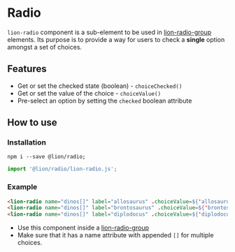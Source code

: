 # Radio

[//]: # (AUTO INSERT HEADER PREPUBLISH)

`lion-radio` component is a sub-element to be used in [lion-radio-group](../radio-group/) elements. Its purpose is to provide a way for users to check a **single** option amongst a set of choices.

## Features
- Get or set the checked state (boolean) - `choiceChecked()`
- Get or set the value of the choice - `choiceValue()`
- Pre-select an option by setting the `checked` boolean attribute

## How to use

### Installation
```
npm i --save @lion/radio;
```

```js
import '@lion/radio/lion-radio.js';
```

### Example

```html
<lion-radio name="dinos[]" label="allosaurus" .choiceValue=${'allosaurus'}></lion-radio>
<lion-radio name="dinos[]" label="brontosaurus" .choiceValue=${'brontosaurus'}></lion-radio>
<lion-radio name="dinos[]" label="diplodocus" .choiceValue=${'diplodocus'} checked></lion-radio>
```

- Use this component inside a [lion-radio-group](../radio-group/)
- Make sure that it has a name attribute with appended `[]` for multiple choices.
